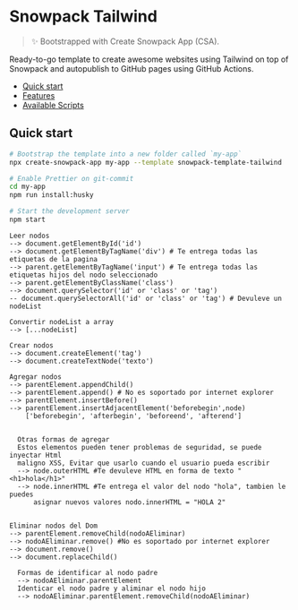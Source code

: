 # Snowpack Tailwind

> ✨ Bootstrapped with Create Snowpack App (CSA).

Ready-to-go template to create awesome websites using Tailwind on top of Snowpack and autopublish to GitHub pages using GitHub Actions.

- [Quick start](#quick-start)
- [Features](#features)
- [Available Scripts](#available-scripts)

## Quick start

```sh
# Bootstrap the template into a new folder called `my-app`
npx create-snowpack-app my-app --template snowpack-template-tailwind

# Enable Prettier on git-commit
cd my-app
npm run install:husky

# Start the development server
npm start
```
```
Leer nodos
--> document.getElementById('id')
--> document.getElementByTagName('div') # Te entrega todas las etiquetas de la pagina
--> parent.getElementByTagName('input') # Te entrega todas las etiquetas hijos del nodo seleccionado
--> parent.getElementByClassName('class')
--> document.querySelector('id' or 'class' or 'tag')
-- document.querySelectorAll('id' or 'class' or 'tag') # Devuleve un nodeList

Convertir nodeList a array
--> [...nodeList]

Crear nodos
--> document.createElement('tag')
--> document.createTextNode('texto')

Agregar nodos
--> parentElement.appendChild()
--> parentElement.append() # No es soportado por internet explorer
--> parentElement.insertBefore()
--> parentElement.insertAdjacentElement('beforebegin',node)
	['beforebegin', 'afterbegin', 'beforeend', 'afterend']
  
	
  Otras formas de agregar
  Estos elementos pueden tener problemas de seguridad, se puede inyectar Html
  maligno XSS, Evitar que usarlo cuando el usuario pueda escribir
  --> node.outerHTML #Te devuleve HTML en forma de texto "<h1>hola</h1>"
  --> node.innerHTML #Te entrega el valor del nodo "hola", tambien le puedes
      asignar nuevos valores nodo.innerHTML = "HOLA 2"


Eliminar nodos del Dom
--> parentElement.removeChild(nodoAEliminar)
--> nodoAEliminar.remove() #No es soportado por internet explorer
--> document.remove()
--> document.replaceChild()
  
  Formas de identificar al nodo padre
  --> nodoAEliminar.parentElement
  Identicar el nodo padre y aliminar el nodo hijo
  --> nodoAEliminar.parentElement.removeChild(nodoAEliminar)
```
